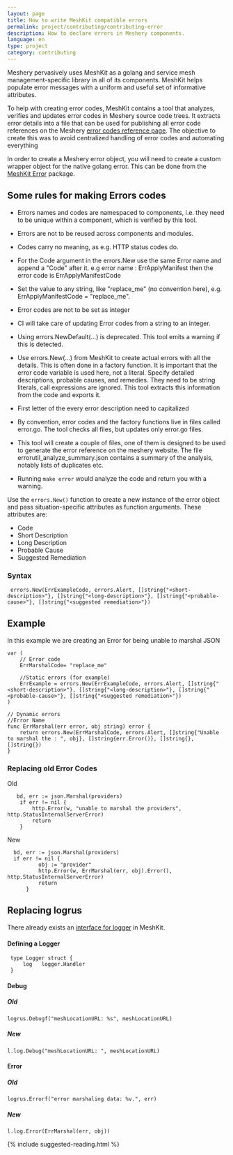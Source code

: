 ```yaml
---
layout: page
title: How to write MeshKit compatible errors
permalink: project/contributing/contributing-error
description: How to declare errors in Meshery components.
language: en
type: project
category: contributing
---
```


Meshery pervasively uses MeshKit as a golang and service mesh management-specific library in all of its components. MeshKit helps populate error messages with a uniform and useful set of informative attributes.

To help with creating error codes, MeshKit contains a tool that analyzes, verifies and updates error codes in Meshery source code trees. It extracts error details into a file that can be used for publishing all error code references on the Meshery [error codes reference page](https://docs.meshery.io/reference/error-codes). The objective to create this was to avoid centralized handling of error codes and automating everything

In order to create a Meshery error object, you will need to create a custom wrapper object for the native golang error. This can be done from the <a href="https://github.com/layer5io/meshkit/tree/master/errors">MeshKit Error</a> package.

## Some rules for making Errors codes

- Errors names and codes are namespaced to components, i.e. they need to be unique within a component, which is verified by this tool.

- Errors are not to be reused across components and modules.

- Codes carry no meaning, as e.g. HTTP status codes do.

- For the Code argument in the errors.New use the same Error name and append a "Code" after it. e.g error name : ErrApplyManifest then the error code is ErrApplyManifestCode

- Set the value to any string, like "replace_me" (no convention here), e.g. ErrApplyManifestCode = "replace_me".

- Error codes are not to be set as integer

- CI will take care of updating Error codes from a string to an integer.

- Using errors.NewDefault(...) is deprecated. This tool emits a warning if this is detected.

- Use errors.New(...) from MeshKit to create actual errors with all the details.
  This is often done in a factory function. It is important that the error code variable is used here, not a literal.
  Specify detailed descriptions, probable causes, and remedies. They need to be string literals, call expressions are ignored.
  This tool extracts this information from the code and exports it.

- First letter of the every error description need to capitalized

- By convention, error codes and the factory functions live in files called error.go. The tool checks all files, but updates only error.go files.

- This tool will create a couple of files, one of them is designed to be used to generate the error reference on the meshery website.
  The file errorutil_analyze_summary.json contains a summary of the analysis, notably lists of duplicates etc.

- Running `make error` would analyze the code and return you with a warning.

Use the `errors.New()` function to create a new instance of the error object and pass situation-specific attributes as function arguments.
These attributes are:

- Code
- Short Description
- Long Description
- Probable Cause
- Suggested Remediation

### Syntax

     errors.New(ErrExampleCode, errors.Alert, []string{"<short-description>"}, []string{"<long-description>"}, []string{"<probable-cause>"}, []string{"<suggested remediation>"})

## Example

In this example we are creating an Error for being unable to marshal JSON

```code
var (
    // Error code
    ErrMarshalCode= "replace_me"

    //Static errors (for example)
    ErrExample = errors.New(ErrExampleCode, errors.Alert, []string{"<short-description>"}, []string{"<long-description>"}, []string{"<probable-cause>"}, []string{"<suggested remediation>"})
)

// Dynamic errors
//Error Name
func ErrMarshal(err error, obj string) error {
	return errors.New(ErrMarshalCode, errors.Alert, []string{"Unable to marshal the : ", obj}, []string{err.Error()}, []string{}, []string{})
}

```

### Replacing old Error Codes

Old

```Code
   bd, err := json.Marshal(providers)
	if err != nil {
		http.Error(w, "unable to marshal the providers", http.StatusInternalServerError)
		return
	}
```

New

```Code
  bd, err := json.Marshal(providers)
  if err != nil {
          obj := "provider"
          http.Error(w, ErrMarshal(err, obj).Error(), http.StatusInternalServerError)
          return
      }
```

## Replacing logrus

There already exists an [interface for logger](https://github.com/layer5io/meshkit/blob/master/logger/logger.go) in MeshKit.

#### Defining a Logger

```Code
 type Logger struct {
     log   logger.Handler
 }
```

#### Debug

##### Old

`logrus.Debugf("meshLocationURL: %s", meshLocationURL)`

##### New

`l.log.Debug("meshLocationURL: ", meshLocationURL)`

#### Error

##### Old

`logrus.Errorf("error marshaling data: %v.", err)`

##### New

`l.log.Error(ErrMarshal(err, obj))`

{% include suggested-reading.html %}
